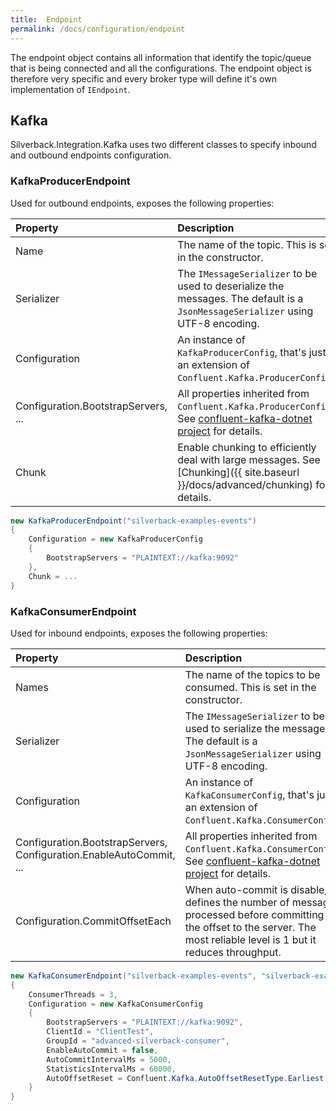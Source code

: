 ```yaml
---
title:  Endpoint
permalink: /docs/configuration/endpoint
---
```


The endpoint object contains all information that identify the topic/queue that is being connected and all the configurations. The endpoint object is therefore very specific and every broker type will define it's own implementation of `IEndpoint`.

## Kafka

Silverback.Integration.Kafka uses two different classes to specify inbound and outbound endpoints configuration.

### KafkaProducerEndpoint

Used for outbound endpoints, exposes the following properties:

Property | Description
:-- | :--
Name | The name of the topic. This is set in the constructor.
Serializer | The `IMessageSerializer` to be used to deserialize the messages. The default is a `JsonMessageSerializer` using UTF-8 encoding.
Configuration | An instance of `KafkaProducerConfig`, that's just an extension of `Confluent.Kafka.ProducerConfig`.
Configuration.BootstrapServers, ...| All properties inherited from `Confluent.Kafka.ProducerConfig`. See [confluent-kafka-dotnet project](https://github.com/confluentinc/confluent-kafka-dotnet) for details.
Chunk | Enable chunking to efficiently deal with large messages. See [Chunking]({{ site.baseurl }}/docs/advanced/chunking) for details.

```c#
new KafkaProducerEndpoint("silverback-examples-events")
{
    Configuration = new KafkaProducerConfig
    {
        BootstrapServers = "PLAINTEXT://kafka:9092"
    },
    Chunk = ...
}
```

### KafkaConsumerEndpoint

Used for inbound endpoints, exposes the following properties:

Property | Description
:-- | :--
Names | The name of the topics to be consumed. This is set in the constructor.
Serializer | The `IMessageSerializer` to be used to serialize the messages. The default is a `JsonMessageSerializer` using UTF-8 encoding.
Configuration | An instance of `KafkaConsumerConfig`, that's just an extension of `Confluent.Kafka.ConsumerConfig`.
Configuration.BootstrapServers, Configuration.EnableAutoCommit, ...| All properties inherited from `Confluent.Kafka.ConsumerConfig`. See [confluent-kafka-dotnet project](https://github.com/confluentinc/confluent-kafka-dotnet) for details.
Configuration.CommitOffsetEach | When auto-commit is disable, defines the number of message processed before committing the offset to the server. The most reliable level is 1 but it reduces throughput.

```c#
new KafkaConsumerEndpoint("silverback-examples-events", "silverback-examples-something")
{
    ConsumerThreads = 3,
    Configuration = new KafkaConsumerConfig
    {
        BootstrapServers = "PLAINTEXT://kafka:9092",
        ClientId = "ClientTest",
        GroupId = "advanced-silverback-consumer",
        EnableAutoCommit = false,
        AutoCommitIntervalMs = 5000,
        StatisticsIntervalMs = 60000,
        AutoOffsetReset = Confluent.Kafka.AutoOffsetResetType.Earliest
    }
}
```